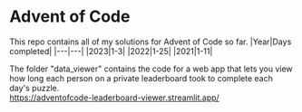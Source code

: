 # Advent of Code
This repo contains all of my solutions for Advent of Code so far.
|Year|Days completed|
|---|---|
|2023|1-3|
|2022|1-25|
|2021|1-11|

The folder "data_viewer" contains the code for a web app that lets you view how long each person on a private leaderboard took to complete each day's puzzle.\
https://adventofcode-leaderboard-viewer.streamlit.app/
